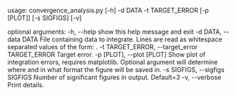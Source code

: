 usage: convergence_analysis.py [-h] -d DATA -t TARGET_ERROR [-p [PLOT]]
                               [-s SIGFIGS] [-v]

optional arguments:
  -h, --help            show this help message and exit
  -d DATA, --data DATA  File containing data to integrate. Lines are read as
                        whitespace separated values of the form: <x> <y>.
  -t TARGET_ERROR, --target_error TARGET_ERROR
                        Target error.
  -p [PLOT], --plot [PLOT]
                        Show plot of integration errors, requires matplotlib.
                        Optional argument will determine where and in what
                        format the figure will be saved in.
  -s SIGFIGS, --sigfigs SIGFIGS
                        Number of significant figures in output. Default=3
  -v, --verbose         Print details.
